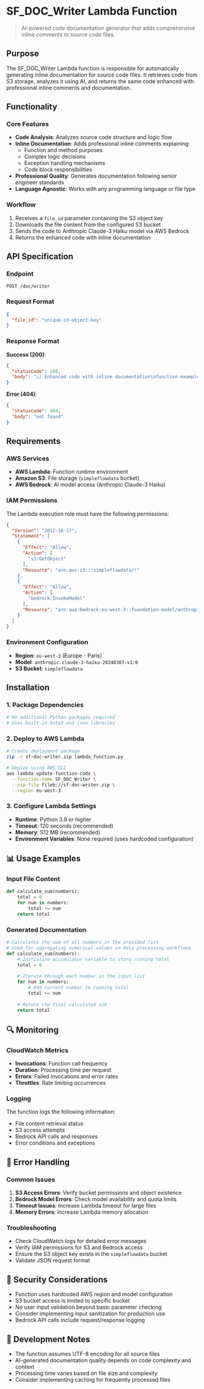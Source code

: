 # SF_DOC_Writer Lambda Function

> AI-powered code documentation generator that adds comprehensive inline comments to source code files.

## Purpose

The SF_DOC_Writer Lambda function is responsible for automatically generating inline documentation for source code files. It retrieves code from S3 storage, analyzes it using AI, and returns the same code enhanced with professional inline comments and documentation.

## Functionality

### Core Features
- **Code Analysis**: Analyzes source code structure and logic flow
- **Inline Documentation**: Adds professional inline comments explaining:
  - Function and method purposes
  - Complex logic decisions
  - Exception handling mechanisms
  - Code block responsibilities
- **Professional Quality**: Generates documentation following senior engineer standards
- **Language Agnostic**: Works with any programming language or file type

### Workflow
1. Receives a `file_id` parameter containing the S3 object key
2. Downloads the file content from the configured S3 bucket
3. Sends the code to Anthropic Claude-3 Haiku model via AWS Bedrock
4. Returns the enhanced code with inline documentation

## API Specification

### Endpoint
```
POST /doc/writer
```

### Request Format
```json
{
  "file_id": "unique-s3-object-key"
}
```

### Response Format
**Success (200)**:
```json
{
  "statusCode": 200,
  "body": "// Enhanced code with inline documentation\nfunction example() {\n  // Detailed explanation of function purpose\n  return result;\n}"
}
```

**Error (404)**:
```json
{
  "statusCode": 404,
  "body": "not found"
}
```

## Requirements

### AWS Services
- **AWS Lambda**: Function runtime environment
- **Amazon S3**: File storage (`simpleflowdata` bucket)
- **AWS Bedrock**: AI model access (Anthropic Claude-3 Haiku)

### IAM Permissions
The Lambda execution role must have the following permissions:

```json
{
  "Version": "2012-10-17",
  "Statement": [
    {
      "Effect": "Allow",
      "Action": [
        "s3:GetObject"
      ],
      "Resource": "arn:aws:s3:::simpleflowdata/*"
    },
    {
      "Effect": "Allow",
      "Action": [
        "bedrock:InvokeModel"
      ],
      "Resource": "arn:aws:bedrock:eu-west-3::foundation-model/anthropic.claude-3-haiku-20240307-v1:0"
    }
  ]
}
```

### Environment Configuration
- **Region**: `eu-west-3` (Europe - Paris)
- **Model**: `anthropic.claude-3-haiku-20240307-v1:0`
- **S3 Bucket**: `simpleflowdata`

## Installation

### 1. Package Dependencies
```bash
# No additional Python packages required
# Uses built-in boto3 and json libraries
```

### 2. Deploy to AWS Lambda
```bash
# Create deployment package
zip -r sf-doc-writer.zip lambda_function.py

# Deploy using AWS CLI
aws lambda update-function-code \
  --function-name SF_DOC_Writer \
  --zip-file fileb://sf-doc-writer.zip \
  --region eu-west-3
```

### 3. Configure Lambda Settings
- **Runtime**: Python 3.9 or higher
- **Timeout**: 120 seconds (recommended)
- **Memory**: 512 MB (recommended)
- **Environment Variables**: None required (uses hardcoded configuration)

## 📊 Usage Examples

### Input File Content
```python
def calculate_sum(numbers):
    total = 0
    for num in numbers:
        total += num
    return total
```

### Generated Documentation
```python
# Calculates the sum of all numbers in the provided list
# Used for aggregating numerical values in data processing workflows
def calculate_sum(numbers):
    # Initialize accumulator variable to store running total
    total = 0
    
    # Iterate through each number in the input list
    for num in numbers:
        # Add current number to running total
        total += num
    
    # Return the final calculated sum
    return total
```

## 🔍 Monitoring

### CloudWatch Metrics
- **Invocations**: Function call frequency
- **Duration**: Processing time per request
- **Errors**: Failed invocations and error rates
- **Throttles**: Rate limiting occurrences

### Logging
The function logs the following information:
- File content retrieval status
- S3 access attempts
- Bedrock API calls and responses
- Error conditions and exceptions

## 🚨 Error Handling

### Common Issues
1. **S3 Access Errors**: Verify bucket permissions and object existence
2. **Bedrock Model Errors**: Check model availability and quota limits
3. **Timeout Issues**: Increase Lambda timeout for large files
4. **Memory Errors**: Increase Lambda memory allocation

### Troubleshooting
- Check CloudWatch logs for detailed error messages
- Verify IAM permissions for S3 and Bedrock access
- Ensure the S3 object key exists in the `simpleflowdata` bucket
- Validate JSON request format

## 🔐 Security Considerations

- Function uses hardcoded AWS region and model configuration
- S3 bucket access is limited to specific bucket
- No user input validation beyond basic parameter checking
- Consider implementing input sanitization for production use
- Bedrock API calls include request/response logging

## 📝 Development Notes

- The function assumes UTF-8 encoding for all source files
- AI-generated documentation quality depends on code complexity and context
- Processing time varies based on file size and complexity
- Consider implementing caching for frequently processed files